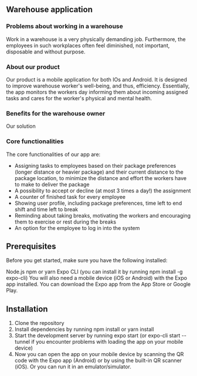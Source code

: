 ## Warehouse application

### Problems about working in a warehouse

Work in a warehouse is a very physically demanding job. Furthermore, the employees in such 
workplaces often feel diminished, not important, disposable and without purpose. 



### About our product

Our product is a mobile application for both IOs and Android.
It is designed to improve warehouse worker's well-being, and thus, efficiency.
Essentially, the app monitors the workers day informing them about incoming assigned tasks
and cares for the worker's physical and mental health.

### Benefits for the warehouse owner

Our solution

### Core functionalities

The core functionalities of our app are:

- Assigning tasks to employees based on their package preferences (longer distance or heavier package) and their current distance to the package location, to minimize the distance and effort the workers have to make to deliver the package
- A possibility to accept or decline (at most 3 times a day!) the assignment
- A counter of finished task for every employee
- Showing user profile, including package preferences, time left to end shift and time left to break
- Reminding about taking breaks, motivating the workers and encouraging them to exercise or rest during the breaks
- An option for the employee to log in into the system

## Prerequisites

Before you get started, make sure you have the following installed:

Node.js
npm or yarn
Expo CLI (you can install it by running npm install -g expo-cli)
You will also need a mobile device (iOS or Android) with the Expo app installed. You can download the Expo app from the App Store or Google Play.

## Installation

1. Clone the repository
2. Install dependencies by running npm install or yarn install
3. Start the development server by running expo start (or expo-cli start --tunnel if you encounter problems with loading the app on your mobile device)
4. Now you can open the app on your mobile device by scanning the QR code with the Expo app (Android) or by using the built-in QR scanner (iOS). Or you can run it in an emulator/simulator.
